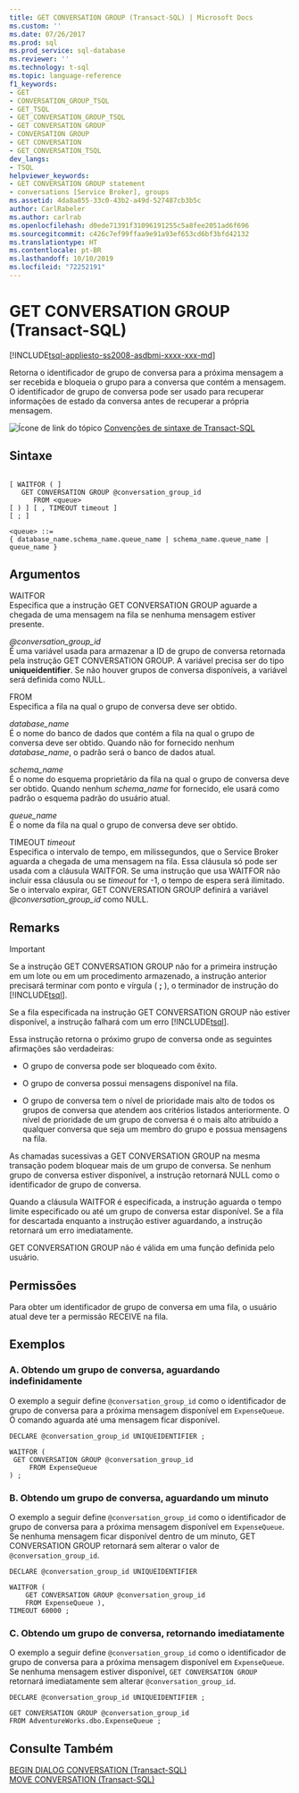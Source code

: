```yaml
---
title: GET CONVERSATION GROUP (Transact-SQL) | Microsoft Docs
ms.custom: ''
ms.date: 07/26/2017
ms.prod: sql
ms.prod_service: sql-database
ms.reviewer: ''
ms.technology: t-sql
ms.topic: language-reference
f1_keywords:
- GET
- CONVERSATION_GROUP_TSQL
- GET_TSQL
- GET_CONVERSATION_GROUP_TSQL
- GET CONVERSATION GROUP
- CONVERSATION GROUP
- GET CONVERSATION
- GET_CONVERSATION_TSQL
dev_langs:
- TSQL
helpviewer_keywords:
- GET CONVERSATION GROUP statement
- conversations [Service Broker], groups
ms.assetid: 4da8a855-33c0-43b2-a49d-527487cb3b5c
author: CarlRabeler
ms.author: carlrab
ms.openlocfilehash: d0ede71391f31096191255c5a8fee2051ad6f696
ms.sourcegitcommit: c426c7ef99ffaa9e91a93ef653cd6bf3bfd42132
ms.translationtype: HT
ms.contentlocale: pt-BR
ms.lasthandoff: 10/10/2019
ms.locfileid: "72252191"
---
```

# <a name="get-conversation-group-transact-sql"></a>GET CONVERSATION GROUP (Transact-SQL)
[!INCLUDE[tsql-appliesto-ss2008-asdbmi-xxxx-xxx-md](../../includes/tsql-appliesto-ss2008-asdbmi-xxxx-xxx-md.md)]

  Retorna o identificador de grupo de conversa para a próxima mensagem a ser recebida e bloqueia o grupo para a conversa que contém a mensagem. O identificador de grupo de conversa pode ser usado para recuperar informações de estado da conversa antes de recuperar a própria mensagem.  
  
 ![Ícone de link do tópico](../../database-engine/configure-windows/media/topic-link.gif "Ícone de link do tópico") [Convenções de sintaxe de Transact-SQL](../../t-sql/language-elements/transact-sql-syntax-conventions-transact-sql.md)  
  
## <a name="syntax"></a>Sintaxe  
  
```  
  
[ WAITFOR ( ]  
   GET CONVERSATION GROUP @conversation_group_id  
      FROM <queue>  
[ ) ] [ , TIMEOUT timeout ]  
[ ; ]  
  
<queue> ::=  
{ database_name.schema_name.queue_name | schema_name.queue_name | queue_name }  
```  
  
## <a name="arguments"></a>Argumentos  
 WAITFOR  
 Especifica que a instrução GET CONVERSATION GROUP aguarde a chegada de uma mensagem na fila se nenhuma mensagem estiver presente.  
  
 *\@conversation_group_id*  
 É uma variável usada para armazenar a ID de grupo de conversa retornada pela instrução GET CONVERSATION GROUP. A variável precisa ser do tipo **uniqueidentifier**. Se não houver grupos de conversa disponíveis, a variável será definida como NULL.  
  
 FROM  
 Especifica a fila na qual o grupo de conversa deve ser obtido.  
  
 *database_name*  
 É o nome do banco de dados que contém a fila na qual o grupo de conversa deve ser obtido. Quando não for fornecido nenhum *database_name*, o padrão será o banco de dados atual.  
  
 *schema_name*  
 É o nome do esquema proprietário da fila na qual o grupo de conversa deve ser obtido. Quando nenhum *schema_name* for fornecido, ele usará como padrão o esquema padrão do usuário atual.  
  
 *queue_name*  
 É o nome da fila na qual o grupo de conversa deve ser obtido.  
  
 TIMEOUT *timeout*  
 Especifica o intervalo de tempo, em milissegundos, que o Service Broker aguarda a chegada de uma mensagem na fila. Essa cláusula só pode ser usada com a cláusula WAITFOR. Se uma instrução que usa WAITFOR não incluir essa cláusula ou se *timeout* for -1, o tempo de espera será ilimitado. Se o intervalo expirar, GET CONVERSATION GROUP definirá a variável *\@conversation_group_id* como NULL.  
  
## <a name="remarks"></a>Remarks  
  
> [!IMPORTANT]  
>  Se a instrução GET CONVERSATION GROUP não for a primeira instrução em um lote ou em um procedimento armazenado, a instrução anterior precisará terminar com ponto e vírgula ( **;** ), o terminador de instrução do [!INCLUDE[tsql](../../includes/tsql-md.md)].  
  
 Se a fila especificada na instrução GET CONVERSATION GROUP não estiver disponível, a instrução falhará com um erro [!INCLUDE[tsql](../../includes/tsql-md.md)].  
  
 Essa instrução retorna o próximo grupo de conversa onde as seguintes afirmações são verdadeiras:  
  
-   O grupo de conversa pode ser bloqueado com êxito.  
  
-   O grupo de conversa possui mensagens disponível na fila.  
  
-   O grupo de conversa tem o nível de prioridade mais alto de todos os grupos de conversa que atendem aos critérios listados anteriormente. O nível de prioridade de um grupo de conversa é o mais alto atribuído a qualquer conversa que seja um membro do grupo e possua mensagens na fila.  
  
 As chamadas sucessivas a GET CONVERSATION GROUP na mesma transação podem bloquear mais de um grupo de conversa. Se nenhum grupo de conversa estiver disponível, a instrução retornará NULL como o identificador de grupo de conversa.  
  
 Quando a cláusula WAITFOR é especificada, a instrução aguarda o tempo limite especificado ou até um grupo de conversa estar disponível. Se a fila for descartada enquanto a instrução estiver aguardando, a instrução retornará um erro imediatamente.  
  
 GET CONVERSATION GROUP não é válida em uma função definida pelo usuário.  
  
## <a name="permissions"></a>Permissões  
 Para obter um identificador de grupo de conversa em uma fila, o usuário atual deve ter a permissão RECEIVE na fila.  
  
## <a name="examples"></a>Exemplos  
  
### <a name="a-getting-a-conversation-group-waiting-indefinitely"></a>A. Obtendo um grupo de conversa, aguardando indefinidamente  
 O exemplo a seguir define `@conversation_group_id` como o identificador de grupo de conversa para a próxima mensagem disponível em `ExpenseQueue`. O comando aguarda até uma mensagem ficar disponível.  
  
```  
DECLARE @conversation_group_id UNIQUEIDENTIFIER ;  
  
WAITFOR (  
 GET CONVERSATION GROUP @conversation_group_id  
     FROM ExpenseQueue  
) ;  
```  
  
### <a name="b-getting-a-conversation-group-waiting-one-minute"></a>B. Obtendo um grupo de conversa, aguardando um minuto  
 O exemplo a seguir define `@conversation_group_id` como o identificador de grupo de conversa para a próxima mensagem disponível em `ExpenseQueue`. Se nenhuma mensagem ficar disponível dentro de um minuto, GET CONVERSATION GROUP retornará sem alterar o valor de `@conversation_group_id`.  
  
```  
DECLARE @conversation_group_id UNIQUEIDENTIFIER  
  
WAITFOR (  
    GET CONVERSATION GROUP @conversation_group_id   
    FROM ExpenseQueue ),  
TIMEOUT 60000 ;  
```  
  
### <a name="c-getting-a-conversation-group-returning-immediately"></a>C. Obtendo um grupo de conversa, retornando imediatamente  
 O exemplo a seguir define `@conversation_group_id` como o identificador de grupo de conversa para a próxima mensagem disponível em `ExpenseQueue`. Se nenhuma mensagem estiver disponível, `GET CONVERSATION GROUP` retornará imediatamente sem alterar `@conversation_group_id`.  
  
```  
DECLARE @conversation_group_id UNIQUEIDENTIFIER ;  
  
GET CONVERSATION GROUP @conversation_group_id  
FROM AdventureWorks.dbo.ExpenseQueue ;  
```  
  
## <a name="see-also"></a>Consulte Também  
 [BEGIN DIALOG CONVERSATION &#40;Transact-SQL&#41;](../../t-sql/statements/begin-dialog-conversation-transact-sql.md)   
 [MOVE CONVERSATION &#40;Transact-SQL&#41;](../../t-sql/statements/move-conversation-transact-sql.md)  
  
  
